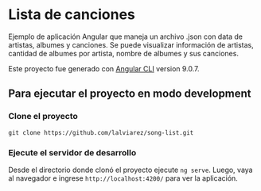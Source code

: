 # Lista de canciones

Ejemplo de aplicación Angular que maneja un archivo .json con data de artistas, albumes y canciones. Se puede visualizar información de artistas, cantidad de albumes por artista, nombre de albumes y sus canciones.

Este proyecto fue generado con [Angular CLI](https://github.com/angular/angular-cli) version 9.0.7.

## Para ejecutar el proyecto en modo development

### Clone el proyecto

`git clone https://github.com/lalviarez/song-list.git`

### Ejecute el servidor de desarrollo

Desde el directorio donde clonó el proyecto ejecute `ng serve`. Luego, vaya al navegador e ingrese `http://localhost:4200/` para ver la aplicación.
